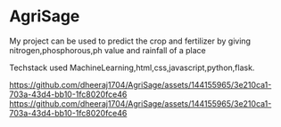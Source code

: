 # AgriSage
My project can be used to predict the crop and fertilizer by giving nitrogen,phosphorous,ph value and rainfall of a place

Techstack used
MachineLearning,html,css,javascript,python,flask.

https://github.com/dheeraj1704/AgriSage/assets/144155965/3e210ca1-703a-43d4-bb10-1fc8020fce46
https://github.com/dheeraj1704/AgriSage/assets/144155965/3e210ca1-703a-43d4-bb10-1fc8020fce46
